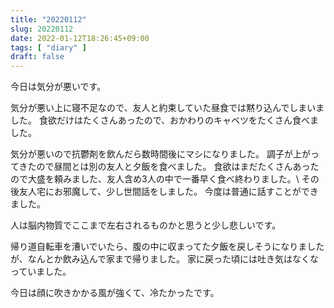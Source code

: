 ```yaml
---
title: "20220112"
slug: 20220112
date: 2022-01-12T18:26:45+09:00
tags: [ "diary" ]
draft: false
---
```


今日は気分が悪いです。

気分が悪い上に寝不足なので、友人と約束していた昼食では黙り込んでしまいました。
食欲だけはたくさんあったので、おかわりのキャベツをたくさん食べました。

気分が悪いので抗鬱剤を飲んだら数時間後にマシになりました。
調子が上がってきたので昼間とは別の友人と夕飯を食べました。
食欲はまだたくさんあったので大盛を頼みました、友人含め3人の中で一番早く食べ終わりました。\\
その後友人宅にお邪魔して、少し世間話をしました。
今度は普通に話すことができました。

人は脳内物質でここまで左右されるものかと思うと少し悲しいです。

帰り道自転車を漕いでいたら、腹の中に収まってた夕飯を戻しそうになりましたが、なんとか飲み込んで家まで帰りました。
家に戻った頃には吐き気はなくなっていました。

今日は顔に吹きかかる風が強くて、冷たかったです。